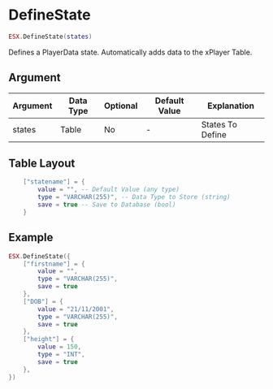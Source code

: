 # DefineState

```lua
ESX.DefineState(states)
```

Defines a PlayerData state.
Automatically adds data to the xPlayer Table.

## Argument

| Argument | Data Type | Optional | Default Value | Explanation          |
|----------|-----------|----------|---------------|----------------------|
| states   | Table     | No       | -             | States To Define     |

## Table Layout

```lua
    ["statename"] = {
        value = "", -- Default Value (any type)
        type = "VARCHAR(255)", -- Data Type to Store (string)
        save = true -- Save to Database (bool)
    }
```

## Example

```lua
ESX.DefineState({
    ["firstname"] = {
        value = "",
        type = "VARCHAR(255)",
        save = true
    },
    ["DOB"] = {
        value = "21/11/2001",
        type = "VARCHAR(255)",
        save = true
    },
    ["height"] = {
        value = 150,
        type = "INT",
        save = true
    },
})
```